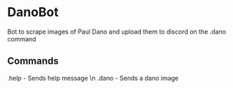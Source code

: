 # DanoBot
Bot to scrape images of Paul Dano and upload them to discord on the .dano command

## Commands
.help - Sends help message \n
.dano - Sends a dano image
